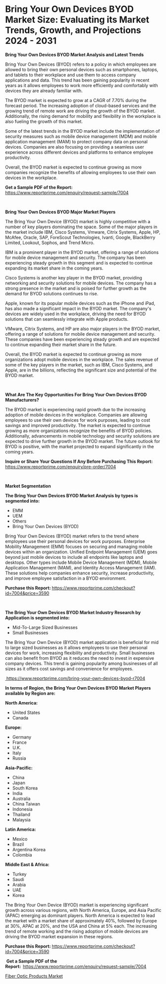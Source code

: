 <p><h1>Bring Your Own Devices BYOD Market Size: Evaluating its Market Trends, Growth, and Projections 2024 - 2031</h1></p><p><strong>Bring Your Own Devices BYOD Market Analysis and Latest Trends</strong></p>
<p><p>Bring Your Own Devices (BYOD) refers to a policy in which employees are allowed to bring their own personal devices such as smartphones, laptops, and tablets to their workplace and use them to access company applications and data. This trend has been gaining popularity in recent years as it allows employees to work more efficiently and comfortably with devices they are already familiar with.</p><p>The BYOD market is expected to grow at a CAGR of 7.70% during the forecast period. The increasing adoption of cloud-based services and the growing trend of remote work are driving the growth of the BYOD market. Additionally, the rising demand for mobility and flexibility in the workplace is also fueling the growth of this market.</p><p>Some of the latest trends in the BYOD market include the implementation of security measures such as mobile device management (MDM) and mobile application management (MAM) to protect company data on personal devices. Companies are also focusing on providing a seamless user experience across different devices and platforms to enhance employee productivity.</p><p>Overall, the BYOD market is expected to continue growing as more companies recognize the benefits of allowing employees to use their own devices in the workplace.</p></p>
<p><strong>Get a Sample PDF of the Report:&nbsp;</strong> <a href="https://www.reportprime.com/enquiry/request-sample/7004">https://www.reportprime.com/enquiry/request-sample/7004</a></p>
<p>&nbsp;</p>
<p><strong>Bring Your Own Devices BYOD Major Market Players</strong></p>
<p><p>The Bring Your Own Device (BYOD) market is highly competitive with a number of key players dominating the space. Some of the major players in the market include IBM, Cisco Systems, Vmware, Citrix Systems, Apple, HP, McAfee, Oracle, SAP, ForeScout Technologies, Ivanti, Google, BlackBerry Limited, Lookout, Sophos, and Trend Micro.</p><p>IBM is a prominent player in the BYOD market, offering a range of solutions for mobile device management and security. The company has been experiencing steady growth in this segment and is expected to continue expanding its market share in the coming years.</p><p>Cisco Systems is another key player in the BYOD market, providing networking and security solutions for mobile devices. The company has a strong presence in the market and is poised for further growth as the demand for BYOD solutions continues to rise.</p><p>Apple, known for its popular mobile devices such as the iPhone and iPad, has also made a significant impact in the BYOD market. The company's devices are widely used in the workplace, driving the need for BYOD solutions that can seamlessly integrate with Apple products.</p><p>VMware, Citrix Systems, and HP are also major players in the BYOD market, offering a range of solutions for mobile device management and security. These companies have been experiencing steady growth and are expected to continue expanding their market share in the future.</p><p>Overall, the BYOD market is expected to continue growing as more organizations adopt mobile devices in the workplace. The sales revenue of some of the key players in the market, such as IBM, Cisco Systems, and Apple, are in the billions, reflecting the significant size and potential of the BYOD market.</p></p>
<p>&nbsp;</p>
<p><strong>What Are The Key Opportunities For Bring Your Own Devices BYOD Manufacturers?</strong></p>
<p><p>The BYOD market is experiencing rapid growth due to the increasing adoption of mobile devices in the workplace. Companies are allowing employees to use their own devices for work purposes, leading to cost savings and improved productivity. The market is expected to continue growing as more organizations recognize the benefits of BYOD policies. Additionally, advancements in mobile technology and security solutions are expected to drive further growth in the BYOD market. The future outlook for BYOD is positive, with the market projected to expand significantly in the coming years.</p></p>
<p><strong>Inquire or Share Your Questions If Any Before Purchasing This Report:</strong> <a href="https://www.reportprime.com/enquiry/pre-order/7004">https://www.reportprime.com/enquiry/pre-order/7004</a></p>
<p>&nbsp;</p>
<p><strong>Market Segmentation</strong></p>
<p><strong>The Bring Your Own Devices BYOD Market Analysis by types is segmented into:</strong></p>
<p><ul><li>EMM</li><li>UEM</li><li>Others</li><li>Bring Your Own Devices (BYOD)</li></ul></p>
<p><p>Bring Your Own Devices (BYOD) market refers to the trend where employees use their personal devices for work purposes. Enterprise Mobility Management (EMM) focuses on securing and managing mobile devices within an organization. Unified Endpoint Management (UEM) goes beyond just mobile devices to include all endpoints like laptops and desktops. Other types include Mobile Device Management (MDM), Mobile Application Management (MAM), and Identity Access Management (IAM). These solutions help companies enhance security, increase productivity, and improve employee satisfaction in a BYOD environment.</p></p>
<p><strong>Purchase this Report:&nbsp;</strong><a href="https://www.reportprime.com/checkout?id=7004&price=3590">https://www.reportprime.com/checkout?id=7004&price=3590</a></p>
<p>&nbsp;</p>
<p><strong>The Bring Your Own Devices BYOD Market Industry Research by Application is segmented into:</strong></p>
<p><ul><li>Mid-To-Large Sized Businesses</li><li>Small Businesses</li></ul></p>
<p><p>The Bring Your Own Device (BYOD) market application is beneficial for mid to large sized businesses as it allows employees to use their personal devices for work, increasing flexibility and productivity. Small businesses can also benefit from BYOD as it reduces the need to invest in expensive company devices. This trend is gaining popularity among businesses of all sizes as it offers cost savings and convenience for employees.</p></p>
<p><a href="https://www.reportprime.com/bring-your-own-devices-byod-r7004">&nbsp;https://www.reportprime.com/bring-your-own-devices-byod-r7004</a></p>
<p><strong>In terms of Region, the Bring Your Own Devices BYOD Market Players available by Region are:</strong></p>
<p>
    <p> <strong> North America: </strong>
        <ul>
            <li>United States</li>
            <li>Canada</li>
        </ul>
        </p> 
    <p> <strong> Europe: </strong>
        <ul>
            <li>Germany</li>
            <li>France</li>
            <li>U.K.</li>
            <li>Italy</li>
            <li>Russia</li>
        </ul>
        </p> 
    <p> <strong> Asia-Pacific: </strong>
        <ul>
            <li>China</li>
            <li>Japan</li>
            <li>South Korea</li>
            <li>India</li>
            <li>Australia</li>
            <li>China Taiwan</li>
            <li>Indonesia</li>
            <li>Thailand</li>
            <li>Malaysia</li>
        </ul>
        </p> 
    <p> <strong> Latin America: </strong>
        <ul>
            <li>Mexico</li>
            <li>Brazil</li>
            <li>Argentina Korea</li>
            <li>Colombia</li>
        </ul>
        </p> 
    <p> <strong> Middle East & Africa: </strong>
        <ul>
            <li>Turkey</li>
            <li>Saudi</li>
            <li>Arabia</li>
            <li>UAE</li>
            <li>Korea</li>
        </ul>
    </p>
    </p>
<p><p>The Bring Your Own Device (BYOD) market is experiencing significant growth across various regions, with North America, Europe, and Asia Pacific (APAC) emerging as dominant players. North America is expected to lead the market with a market share of approximately 40%, followed by Europe at 30%, APAC at 20%, and the USA and China at 5% each. The increasing trend of remote working and the rising adoption of mobile devices are driving the BYOD market expansion in these regions.</p></p>
<p><strong>Purchase this Report: </strong><a href="https://www.reportprime.com/checkout?id=7004&price=3590">https://www.reportprime.com/checkout?id=7004&price=3590</a></p>
<p>&nbsp;<strong>Get a Sample PDF of the Report:&nbsp;&nbsp;</strong><a href="https://www.reportprime.com/enquiry/request-sample/7004">https://www.reportprime.com/enquiry/request-sample/7004</a></p>
<p><strong></strong></p>
<p><p><a href="https://github.com/NorbertYates/Market-Research-Report-List-4/blob/main/fiber-optic-products-market.md">Fiber Optic Products Market</a></p></p>